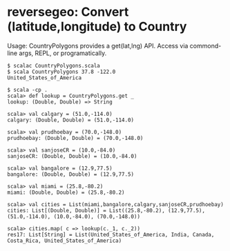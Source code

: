 reversegeo:  Convert (latitude,longitude) to Country
==========
Usage: CountryPolygons provides a get(lat,lng) API. Access via commond-line args, REPL, or programatically.

    $ scalac CountryPolygons.scala 
    $ scala CountryPolygons 37.8 -122.0
    United_States_of_America

    $ scala -cp .
    scala> def lookup = CountryPolygons.get _
    lookup: (Double, Double) => String
    
    scala> val calgary = (51.0,-114.0)
    calgary: (Double, Double) = (51.0,-114.0)
    
    scala> val prudhoebay = (70.0,-148.0)
    prudhoebay: (Double, Double) = (70.0,-148.0)
    
    scala> val sanjoseCR = (10.0,-84.0)
    sanjoseCR: (Double, Double) = (10.0,-84.0)
    
    scala> val bangalore = (12.9,77.5)
    bangalore: (Double, Double) = (12.9,77.5)
    
    scala> val miami = (25.8,-80.2)
    miami: (Double, Double) = (25.8,-80.2)
    
    scala> val cities = List(miami,bangalore,calgary,sanjoseCR,prudhoebay)
    cities: List[(Double, Double)] = List((25.8,-80.2), (12.9,77.5), (51.0,-114.0), (10.0,-84.0), (70.0,-148.0))
    
    scala> cities.map( c => lookup(c._1, c._2)) 
    res17: List[String] = List(United_States_of_America, India, Canada, Costa_Rica, United_States_of_America)
